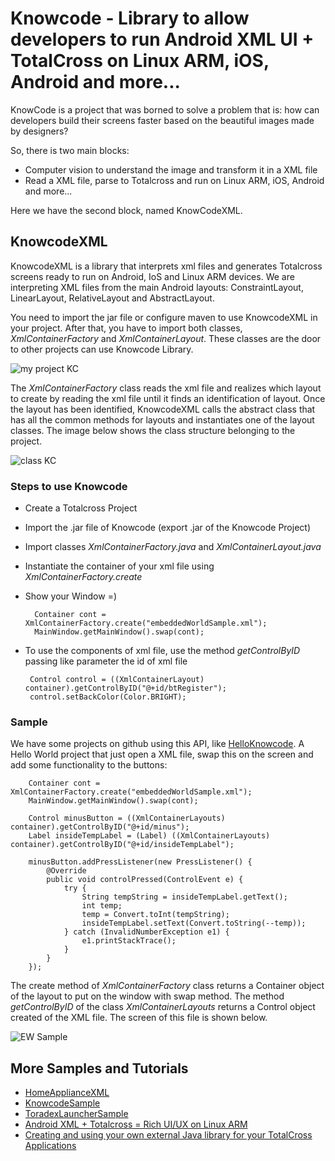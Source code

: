# Knowcode - Library to allow developers to run Android XML UI + TotalCross on Linux ARM, iOS, Android and more...
KnowCode is a project that was borned to solve a problem that is: how can developers build their screens faster based on the beautiful images made by designers?

So, there is two main blocks:
* Computer vision to understand the image and transform it in a XML file
* Read a XML file, parse to Totalcross and run on Linux ARM, iOS, Android and more...

Here we have the second block, named KnowCodeXML.

## KnowcodeXML

KnowcodeXML is a library that interprets xml files and generates Totalcross screens ready to run on Android, IoS and Linux ARM devices. We are interpreting  XML files from the main Android layouts: ConstraintLayout, LinearLayout, RelativeLayout and AbstractLayout.

You need to import the jar file or configure maven to use KnowcodeXML in your project. 
After that, you have to import both classes, *XmlContainerFactory* and *XmlContainerLayout*. These classes are the door to other projects can use Knowcode Library. 

![my project KC](https://imgur.com/1SS6Okw.png)

The *XmlContainerFactory* class reads the xml file and realizes which layout to create by reading the xml file until it finds an identification of layout.
Once the layout has been identified, KnowcodeXML calls the abstract class that has all the common methods for layouts and instantiates one of the layout classes. The image below shows the class structure belonging to the project.

![class KC](https://imgur.com/QMkkhnA.png)

### Steps to use Knowcode
* Create a Totalcross Project 
* Import the .jar file of Knowcode (export .jar of the Knowcode Project)
* Import classes *XmlContainerFactory.java* and *XmlContainerLayout.java*
* Instantiate the container of your xml file using *XmlContainerFactory.create*
* Show your Window =)

		Container cont = XmlContainerFactory.create("embeddedWorldSample.xml"); 
		MainWindow.getMainWindow().swap(cont);		
 * To use the components of xml file, use the method *getControlByID* passing like parameter the id of xml file
 
		Control control = ((XmlContainerLayout) container).getControlByID("@+id/btRegister");
		control.setBackColor(Color.BRIGHT);
### Sample
We have some projects on github using this API, like [HelloKnowcode](https://github.com/TotalCross/HelloKnowcode). 
A Hello World project that just open a XML file, swap this on the screen and add some functionality to the buttons: 

		Container cont = XmlContainerFactory.create("embeddedWorldSample.xml"); 
		MainWindow.getMainWindow().swap(cont);
		
		Control minusButton = ((XmlContainerLayouts) container).getControlByID("@+id/minus");
		Label insideTempLabel = (Label) ((XmlContainerLayouts) container).getControlByID("@+id/insideTempLabel");
		
		minusButton.addPressListener(new PressListener() {
			@Override
			public void controlPressed(ControlEvent e) {
				try {
					String tempString = insideTempLabel.getText();
					int temp;
					temp = Convert.toInt(tempString);
					insideTempLabel.setText(Convert.toString(--temp));
				} catch (InvalidNumberException e1) {
					e1.printStackTrace();
				}
			}
		});
The create method of *XmlContainerFactory* class returns a Container object of the layout to put on the window with swap method.
The method *getControlByID* of the class *XmlContainerLayouts* returns a Control object created of the XML file. The screen of this file is shown below.


![EW Sample](https://imgur.com/x3HFDFC.png)

## More Samples and Tutorials

* [HomeApplianceXML](https://github.com/TotalCross/HomeApplianceXML)
* [KnowcodeSample](https://github.com/TotalCross/KnowcodeSample)
* [ToradexLauncherSample](https://github.com/TotalCross/ToradexLauncherSample)
* [Android XML + Totalcross = Rich UI/UX on Linux ARM](https://www.youtube.com/watch?v=7o3p14wQPsE)
* [Creating and using your own external Java library for your TotalCross Applications](https://www.youtube.com/watch?v=Cq5yEPTmZWI)






